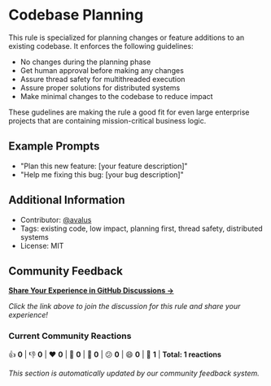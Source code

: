 # Codebase Planning

This rule is specialized for planning changes or feature additions to an existing codebase. It enforces the following guidelines:

- No changes during the planning phase
- Get human approval before making any changes
- Assure thread safety for multithreaded execution
- Assure proper solutions for distributed systems
- Make minimal changes to the codebase to reduce impact

These gudelines are making the rule a good fit for even large enterprise projects that are containing mission-critical business logic.

## Example Prompts

- "Plan this new feature: [your feature description]"
- "Help me fixing this bug: [your bug description]"

## Additional Information

- Contributor: [@avalus](https://github.com/avalus)
- Tags: existing code, low impact, planning first, thread safety, distributed systems
- License: MIT

## Community Feedback

**[Share Your Experience in GitHub Discussions →](https://github.com/avalus/rulebase/discussions)**

*Click the link above to join the discussion for this rule and share your experience!*

### Current Community Reactions
<!-- STATS_START -->
👍 **0** | 👎 **0** | ❤️ **0** | 🚀 **0** | 👀 **0** | 😕 **0** | 😄 **0** | 🎉 **1** | **Total: 1 reactions**
<!-- STATS_END -->

*This section is automatically updated by our community feedback system.*